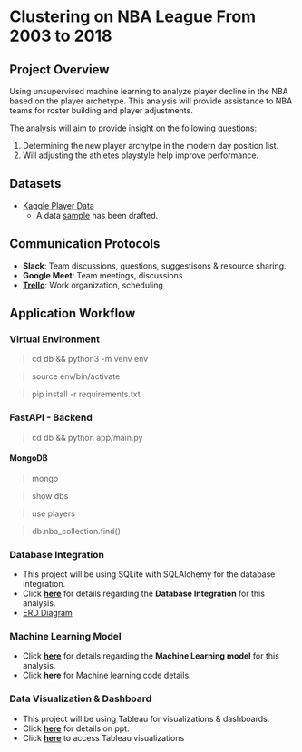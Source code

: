 # Clustering on NBA League From 2003 to 2018

## Project Overview

Using unsupervised machine learning to analyze player decline in the NBA based on the player archetype.
This analysis will provide assistance to NBA teams for roster building and player adjustments.

The analysis will aim to provide insight on the following questions:

1. Determining the new player archytpe in the modern day position list.
2. Will adjusting the athletes playstyle help improve performance.

## Datasets

- [Kaggle Player Data](https://www.kaggle.com/drgilermo/nba-players-stats?select=player_data.csv)
  - A data [sample](ETL/Data/sample_data.xlsx) has been drafted.

## Communication Protocols

- **Slack**: Team discussions, questions, suggestisons & resource sharing.
- **Google Meet**: Team meetings, discussions
- **[Trello](https://trello.com/b/bpUG9Aoh/final-project-nba)**: Work organization, scheduling

## Application Workflow

### Virtual Environment

> cd db && python3 -m venv env

> source env/bin/activate

> pip install -r requirements.txt

### FastAPI - Backend

> cd db && python app/main.py

#### MongoDB

> mongo

> show dbs

> use players

> db.nba_collection.find()

### Database Integration

- This project will be using SQLite with SQLAlchemy for the database integration.
- Click [**here**](Database/SQL_Database.ipynb) for details regarding the **Database Integration** for this analysis.
- [ERD Diagram](Database/Resources/NBA_Analysis_ERD.png)

### Machine Learning Model

- Click [**here**](Machine_Learning/README.md) for details regarding the **Machine Learning model** for this analysis.
- Click [**here**](Machine_Learning/NBA_PCA.ipynb) for Machine learning code details.

### Data Visualization & Dashboard

- This project will be using Tableau for visualizations & dashboards.
- Click [**here**](Visualization/NBA_PLAYER_ANALYSIS.pptx) for details on ppt.
- Click [**here**](https://public.tableau.com/app/profile/syed.ali.akbar/viz/NBAAnalysis_16232021658490/VORPbyPlayersandAge) to access Tableau visualizations
